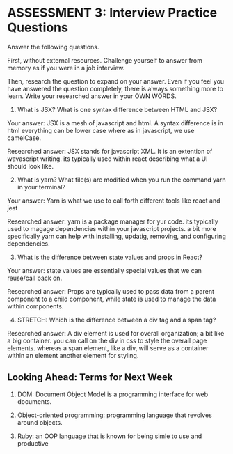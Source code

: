 # ASSESSMENT 3: Interview Practice Questions

Answer the following questions.

First, without external resources. Challenge yourself to answer from memory as if you were in a job interview.

Then, research the question to expand on your answer. Even if you feel you have answered the question completely, there is always something more to learn. Write your researched answer in your OWN WORDS.

1. What is JSX? What is one syntax difference between HTML and JSX?

Your answer: JSX is a mesh of javascript and html. A syntax difference is in html everything can be lower case where as in javascript, we use camelCase.

Researched answer: JSX stands for javascript XML. It is an extention of wavascript writing. its typically used within react describing what a UI should look like. 

2. What is yarn? What file(s) are modified when you run the command yarn in your terminal?

Your answer: Yarn is what we use to call forth different tools like react and jest

Researched answer: yarn is a package manager for yur code. its typically used to magage dependencies within your javascript projects. a bit more specifically yarn can help with installing, updatig, removing, and configuring dependencies.

3. What is the difference between state values and props in React?

Your answer: state values are essentially special values that we can reuse/call back on.

Researched answer: Props are typically used to pass data from a parent component to a child component, while state is used to manage the data within components.

4. STRETCH: Which is the difference between a div tag and a span tag?

Researched answer: A div element is used for overall organization; a bit like a big container. you can call on the div in css to style the overall page elements. whereas a span element, like a div, will serve as a container within an element another element for styling.

## Looking Ahead: Terms for Next Week

1. DOM: Document Object Model is a programming interface for web documents.

2. Object-oriented programming: programming language that revolves around objects. 

3. Ruby: an OOP language that is known for being simle to use and productive
